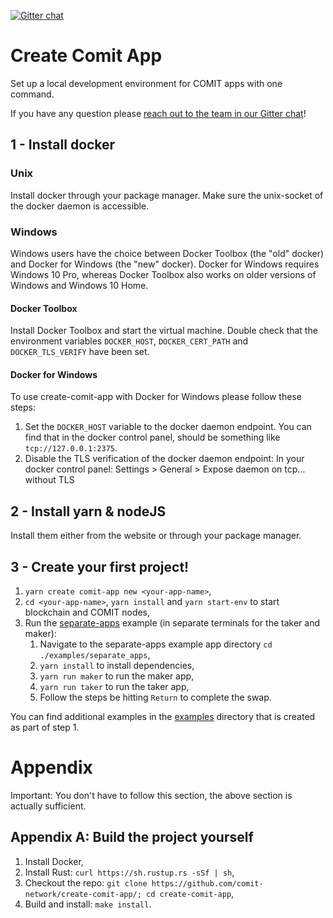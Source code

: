[![Gitter chat](https://badges.gitter.im/gitterHQ/gitter.png)](https://gitter.im/comit-network/community)

# Create Comit App

Set up a local development environment for COMIT apps with one command.

If you have any question please [reach out to the team in our Gitter chat](https://gitter.im/comit-network/community)!

## 1 - Install docker

### Unix

Install docker through your package manager.
Make sure the unix-socket of the docker daemon is accessible.

### Windows

Windows users have the choice between Docker Toolbox (the "old" docker) and Docker for Windows (the "new" docker).
Docker for Windows requires Windows 10 Pro, whereas Docker Toolbox also works on older versions of Windows and Windows 10 Home.

#### Docker Toolbox

Install Docker Toolbox and start the virtual machine.
Double check that the environment variables `DOCKER_HOST`, `DOCKER_CERT_PATH` and `DOCKER_TLS_VERIFY` have been set.

#### Docker for Windows

To use create-comit-app with Docker for Windows please follow these steps:

1. Set the `DOCKER_HOST` variable to the docker daemon endpoint. You can find that in the docker control panel, should be something like `tcp://127.0.0.1:2375`.
2. Disable the TLS verification of the docker daemon endpoint: In your docker control panel: Settings > General > Expose daemon on tcp... without TLS

## 2 - Install yarn & nodeJS

Install them either from the website or through your package manager.

## 3 - Create your first project!

1. `yarn create comit-app new <your-app-name>`,
2. `cd <your-app-name>`, `yarn install` and `yarn start-env` to start blockchain and COMIT nodes,
3. Run the [separate-apps](https://github.com/comit-network/create-comit-app/tree/master/new_project/examples/separate_apps) example (in separate terminals for the taker and maker):
    1. Navigate to the separate-apps example app directory `cd ./examples/separate_apps`,
    2. `yarn install` to install dependencies,
    3. `yarn run maker` to run the maker app,
    4. `yarn run taker` to run the taker app,
    5. Follow the steps be hitting `Return` to complete the swap.

You can find additional examples in the [examples](https://github.com/comit-network/create-comit-app/tree/master/new_project/examples) directory that is created as part of step 1.

# Appendix

Important: You don't have to follow this section, the above section is actually sufficient.

## Appendix A: Build the project yourself

1. Install Docker,
2. Install Rust: `curl https://sh.rustup.rs -sSf | sh`,
3. Checkout the repo: `git clone https://github.com/comit-network/create-comit-app/; cd create-comit-app`,
4. Build and install: `make install`.
